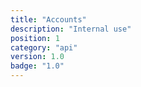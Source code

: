 ```yaml
---
title: "Accounts"
description: "Internal use"
position: 1
category: "api"
version: 1.0
badge: "1.0"
---
```

